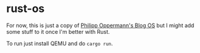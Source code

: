 # rust-os
For now, this is just a copy of [Philipp Oppermann's Blog OS](https://github.com/phil-opp/blog_os) but I might add some stuff to it once I'm better with Rust. 

To run just install QEMU and do `cargo run`.
